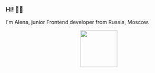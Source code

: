 ### Hi! 👋🏻

I'm Alena, junior Frontend developer from Russia, Moscow.

<div id="header" align="center">
  <img src="https://media.giphy.com/media/smGCEo5zsAXtK4bqAT/giphy.gif?cid=ecf05e47er2xssdwvm5rnkgftfcfbodx93ap2q5tg5ao3fyf&ep=v1_gifs_related&rid=giphy.gif&ct=s" width="100"/>
</div>

